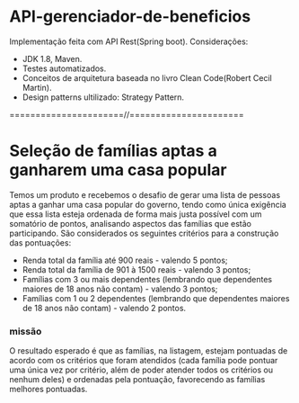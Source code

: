 # API-gerenciador-de-beneficios
Implementação feita com API Rest(Spring boot).
Considerações:
- JDK 1.8, Maven.
- Testes automatizados. 
- Conceitos de arquitetura baseada no livro Clean Code(Robert Cecil Martin).
- Design patterns ultilizado: Strategy Pattern.

======================//======================
# Seleção de famílias aptas a ganharem uma casa popular
Temos um produto e recebemos o desafio de gerar uma lista de pessoas aptas a ganhar uma casa popular do governo, tendo como única exigência que essa lista esteja ordenada de forma mais justa possível com um somatório de pontos, analisando aspectos das famílias que estão participando. São considerados os seguintes critérios para a construção das pontuações:
- Renda total da família até 900 reais - valendo 5 pontos;
- Renda total da família de 901 à 1500 reais - valendo 3 pontos;
- Famílias com 3 ou mais dependentes  (lembrando que dependentes maiores de 18 anos não contam) - valendo 3 pontos;
- Famílias com 1 ou 2 dependentes  (lembrando que dependentes maiores de 18 anos não contam) - valendo 2 pontos.
### missão
O resultado esperado é que as famílias, na listagem, estejam pontuadas de acordo com os critérios que foram atendidos (cada família pode pontuar uma única vez por critério, além de poder atender todos os critérios ou nenhum deles) e ordenadas pela pontuação, favorecendo as famílias melhores pontuadas.